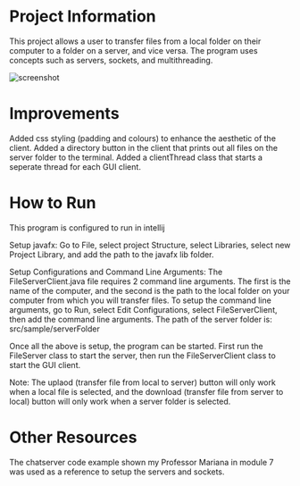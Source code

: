 <!-- # Note
Please refer to the message I sent you on Canvas reagrding the readme.md file (subject is "Note about readme file for Assignment 2") -->

# Project Information
This project allows a user to transfer files from a local folder on their computer to a folder on a server, and vice versa.
The program uses concepts such as servers, sockets, and multithreading.

![screenshot](https://user-images.githubusercontent.com/71238125/114112937-7550ef00-98ab-11eb-9899-80d87fe7e77a.PNG)

# Improvements
Added css styling (padding and colours) to enhance the aesthetic of the client. Added a directory button in the client that prints out all files on the server folder to the terminal.
Added a clientThread class that starts a seperate thread for each GUI client.

# How to Run
This program is configured to run in intellij

Setup javafx:
Go to File, select project Structure, select Libraries, select new Project Library, and add the path to the javafx lib folder.

Setup Configurations and Command Line Arguments:
The FileServerClient.java file requires 2 command line arguments. The first is the name of the computer, and the second is the path to the local folder on your computer
from which you will transfer files. To setup the command line arguments, go to Run, select Edit Configurations, select FileServerClient, then add the command line arguments. 
The path of the server folder is: src/sample/serverFolder

Once all the above is setup, the program can be started. First run the FileServer class to start the server, then run the FileServerClient class to start the GUI client.

Note: The uplaod (transfer file from local to server) button will only work when a local file is selected, and the download (transfer file from server to local) button
will only work when a server folder is selected.

# Other Resources
The chatserver code example shown my Professor Mariana in module 7 was used as a reference to setup the servers and sockets. 




